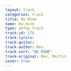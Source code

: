 ```yaml
---
layout: track
categories: track
title: Be Mine
name: be-mine
type: ahfow_track
track-id: 176
track-lyrics: 
track-guitar: 
track-author: Rev
track-sort: "BE MINE"
track-original: Rev, Martin
cover: true
---
```

